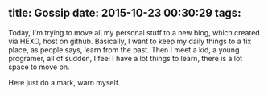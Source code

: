 title: Gossip
date: 2015-10-23 00:30:29
tags:
---

Today, I'm trying to move all my personal stuff to a new blog, which created via HEXO, host on github.
Basically, I want to keep my daily things to a fix place, as people says, learn from the past.
Then I meet a kid, a young programer, all of sudden, I feel I have a lot things to learn, there is a lot space to move on.

Here just do a mark, warn myself.

